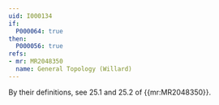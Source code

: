 ```yaml
---
uid: I000134
if:
  P000064: true
then:
  P000056: true
refs:
- mr: MR2048350
  name: General Topology (Willard)
---
```


By their definitions, see 25.1 and 25.2 of {{mr:MR2048350}}.
